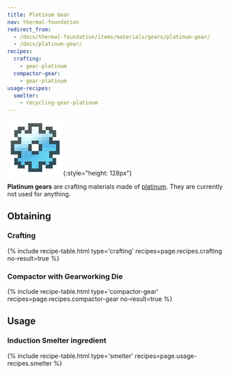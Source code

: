 ```yaml
---
title: Platinum Gear
nav: thermal-foundation
redirect_from:
  - /docs/thermal-foundation/items/materials/gears/platinum-gear/
  - /docs/platinum-gear/
recipes:
  crafting:
    - gear-platinum
  compactor-gear:
    - gear-platinum
usage-recipes:
  smelter:
    - recycling-gear-platinum
---
```


![Platinum gear](/assets/images/thermal-foundation/gear-platinum.png){:style="height: 128px"}


**Platinum gears** are crafting materials made of
[platinum](/docs/platinum-ingot/). They are currently not used for anything.


Obtaining
---------

### Crafting
{% include recipe-table.html type='crafting' recipes=page.recipes.crafting no-result=true %}

### Compactor with Gearworking Die
{% include recipe-table.html type='compactor-gear' recipes=page.recipes.compactor-gear no-result=true %}


Usage
-----

### Induction Smelter ingredient
{% include recipe-table.html type='smelter' recipes=page.usage-recipes.smelter %}
